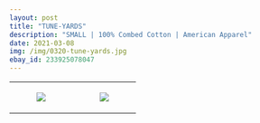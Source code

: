 ```yaml
---
layout: post
title: "TUNE-YARDS"
description: "SMALL | 100% Combed Cotton | American Apparel"
date: 2021-03-08
img: /img/0320-tune-yards.jpg
ebay_id: 233925078047
---
```




<table style="width:100%;"><tr><td style="vertical-align:top;">
      <figure class="tmblr-full" data-orig-height="2048" data-orig-width="1365" data-orig-src="https://concertshirts.netlify.app/shirts/0320/0320-01.jpg"><img src="https://64.media.tumblr.com/b60953babb647a59798fd7f064d2c26f/ee23db221fadda6d-8d/s540x810/cbd388004c21eb2276e8c0dabbe903ad4242ae67.jpg" data-orig-height="2048" data-orig-width="1365" data-orig-src="https://concertshirts.netlify.app/shirts/0320/0320-01.jpg"/></figure></td>
    <td style="vertical-align:top;">
      <figure class="tmblr-full" data-orig-height="2048" data-orig-width="1365" data-orig-src="https://concertshirts.netlify.app/shirts/0320/0320-02.jpg"><img src="https://64.media.tumblr.com/ba6617bdded9ab9323a6b8609e83ef7a/ee23db221fadda6d-c3/s540x810/4c98d5b325fc5a7f1be40ad8b864deb28c82be2c.jpg" data-orig-height="2048" data-orig-width="1365" data-orig-src="https://concertshirts.netlify.app/shirts/0320/0320-02.jpg"/></figure></td>
  </tr></table>
